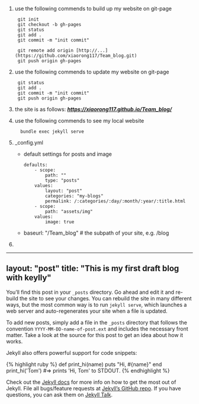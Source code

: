 ﻿1. use the following commends to build up my website on git-page
    
        git init
        git checkout -b gh-pages
        git status
        git add .
        git commit -m "init commit"

        git remote add origin [http://...](https://github.com/xiaorong117/Team_blog.git)
        git push origin gh-pages

2. use the following commends to update my website on git-page

        git status
        git add .
        git commit -m "init commit"
        git push origin gh-pages

3. the site is as follows:
***https://xiaorong117.github.io/Team_blog/***

1. use the following commends to see my local website
    
         bundle exec jekyll serve

2.  _config.yml
    - default settings for posts and image
  
        ```
        defaults:
            - scope:
                path: ""
                type: "posts"
            values: 
                layout: "post"
                categories: "my-blogs"
                permalink: /:categories/:day/:month/:year/:title.html
            - scope:
                path: "assets/img"
            values:
                image: true
        ```
    - baseurl: "/Team_blog" # the subpath of your site, e.g. /blog
3. 

    
         


---
layout: "post"
title:  "This is my first draft blog with keylly"
---
You’ll find this post in your `_posts` directory. Go ahead and edit it and re-build the site to see your changes. You can rebuild the site in many different ways, but the most common way is to run `jekyll serve`, which launches a web server and auto-regenerates your site when a file is updated.

To add new posts, simply add a file in the `_posts` directory that follows the convention `YYYY-MM-DD-name-of-post.ext` and includes the necessary front matter. Take a look at the source for this post to get an idea about how it works.

Jekyll also offers powerful support for code snippets:

{% highlight ruby %}
def print_hi(name)
  puts "Hi, #{name}"
end
print_hi('Tom')
#=> prints 'Hi, Tom' to STDOUT.
{% endhighlight %}

Check out the [Jekyll docs][jekyll-docs] for more info on how to get the most out of Jekyll. File all bugs/feature requests at [Jekyll’s GitHub repo][jekyll-gh]. If you have questions, you can ask them on [Jekyll Talk][jekyll-talk].

[jekyll-docs]: https://jekyllrb.com/docs/home
[jekyll-gh]:   https://github.com/jekyll/jekyll
[jekyll-talk]: https://talk.jekyllrb.com/